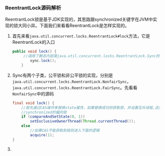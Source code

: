 ### ReentrantLock源码解析

ReentrantLock锁是基于JDK实现的，其思路跟synchronized关键字在JVM中实现的锁大同小异。下面我们来看看ReentrantLock是怎样实现的。

1. 首先来看`java.util.concurrent.locks.ReentrantLock#lock`方法，它是ReentrantLock的入口

   ```java
   public void lock() {
   		//调用了静态内部类java.util.concurrent.locks.ReentrantLock.Sync的lock方法
           sync.lock();
       }
   ```


2. Sync有两个子类，公平锁和非公平锁的实现，分别是`java.util.concurrent.locks.ReentrantLock.NonfairSync`，`java.util.concurrent.locks.ReentrantLock.FairSync`。先看看`NonfairSync`中的源码

   ```java
   final void lock() {
       //首先通过CAS操作来替换state属性，如果替换成功则获取锁，并设置互斥线程,这里类似于JVM中
       //synchronized的偏向锁
       if (compareAndSetState(0, 1))
           setExclusiveOwnerThread(Thread.currentThread());
       else
           //如果CAS不能获取到锁则进入下面的逻辑
           acquire(1);
   }
   
   ```

3. 